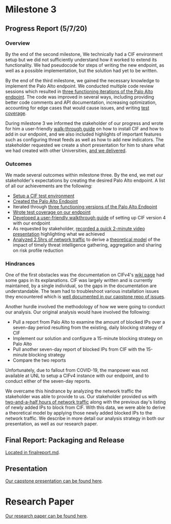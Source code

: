 # Milestone 3

## Progress Report (5/7/20)

### Overview

By the end of the second milestone, We technically had a CIF environment setup but we did not sufficiently understand how it worked to extend its functionality. We had pseudocode for steps of writing the new endpoint, as well as a possible implementation, but the solution had yet to be written.  

By the end of the third milestone, we gained the necessary knowledge to implement the Palo Alto endpoint.  We conducted multiple code review sessions which resulted in [three functioning iterations of the Palo Alto endpoint](https://github.com/neil-unomaha/CIF_CYBR_8950/tree/master/palo_endpoint_versions). The code was improved in several ways, including providing better code comments and API documentation, increasing optimization, accounting for edge cases that would cause issues, and writing [test coverage](https://github.com/neil-unomaha/CIF_CYBR_8950/tree/master/test-file). 

During milestone 3 we informed the stakeholder of our progress and wrote for him a user-friendly [walk-through guide](https://github.com/neil-unomaha/CIF_CYBR_8950/blob/master/cif-install-walkthrough.md) on how to install CIF and how to add in our endpoint, and we also included highlights of important features such as configuring threat feeds as well as how to add new indicators. The stakeholder requested we create a short presentation for him to share what we had created with other Universities, [and we delivered](https://app.vidgrid.com/view/8JmGblYqwkXE/?sr=0sOkk6).

### Outcomes

We made several outcomes within milestone three. By the end, we met our stakeholder's expectations by creating the desired Palo Alto endpoint.  A list of all our achievements are the following:

* [Setup a CIF test environment](https://github.com/neil-unomaha/CIF_CYBR_8950/issues/20)
* [Created the Palo Alto Endpoint](https://github.com/neil-unomaha/CIF_CYBR_8950/tree/master/cif-palo-changes)
* Iterated through [three functioning versions of the Palo Alto Endpoint](https://github.com/neil-unomaha/CIF_CYBR_8950/tree/master/palo_endpoint_versions)
* [Wrote test coverage on our endpoint](https://github.com/neil-unomaha/CIF_CYBR_8950/blob/master/test-file/test_basics.py)
* [Developed a user-friendly walkthrough guide](https://github.com/neil-unomaha/CIF_CYBR_8950/blob/master/cif-install-walkthrough.md) of setting up CIF version 4 with our endpoint
* As requested by stakeholder, [recorded a quick 2-minute video presentation](https://app.vidgrid.com/view/8JmGblYqwkXE/?sr=0sOkk6) highlighting what we achieved
* [Analyzed 2.5hrs of network traffic](https://github.com/neil-unomaha/CIF_CYBR_8950/blob/master/SanitizedParsedPackets.csv) to derive a [theoretical model](https://github.com/neil-unomaha/CIF_CYBR_8950/blob/master/Assets/milestone_3.pptx) of the impact of timely threat intelligence gathering, aggregation and sharing on risk profile reduction


### Hindrances

One of the first obstacles was the documentation on CIFv4's [wiki page](https://github.com/csirtgadgets/cifsdk-v4-py/wiki) had some gaps in its explanations.  CIF was largely written and is currently maintained, by a single individual, so the gaps in the documentation are understandable. The team had to troubleshoot various installation issues they encountered which is [well documented in our capstone repo of issues](https://github.com/neil-unomaha/CIF_CYBR_8950/issues/20).  

Another hurdle involved the methodology of how we were going to conduct our analysis.  Our original analysis would have involved the following:
* Pull a report from Palo Alto to examine the amount of blocked IPs over a seven-day period resulting from the existing, daily blocking strategy of CIF
* Implement our solution and configure a 15-minute blocking strategy on Palo Alto
* Pull another seven-day report of blocked IPs from CIF with the 15-minute blocking strategy
* Compare the two reports

Unfortunately, due to fallout from COVID-19, the manpower was not available at UNL to setup a CIFv4 instance with our endpoint, and to conduct either of the seven-day reports.  

We overcame this hindrance by analyzing the network traffic the stakeholder was able to provide to us.  Our stakeholder provided us with [two-and-a-half hours of network traffic](https://github.com/neil-unomaha/CIF_CYBR_8950/blob/master/SanitizedParsedPackets.csv) along with the previous day's listing of newly added IPs to block from CIF.  With this data, we were able to derive a theoretical model by applying those newly added blocked IPs to the network traffic.  We describe in more detail our analysis strategy in both our presentation, as well as our research paper.

## Final Report: Packaging and Release
[Located in finalreport.md](https://github.com/neil-unomaha/CIF_CYBR_8950/blob/master/finalreport.md).

## Presentation
[Our capstone presentation can be found here](https://app.vidgrid.com/view/J4gY8JH6x7rb).

# Research Paper
[Our research paper can be found here](https://github.com/neil-unomaha/CIF_CYBR_8950/blob/master/ResearchPaper.md).
